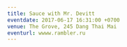 ```yaml
---
title: Sauce with Mr. Devitt
eventdate: 2017-06-17 16:31:00 +0700
venue: The Grove, 245 Dang Thai Mai
eventurl: wwww.rambler.ru
---
```

